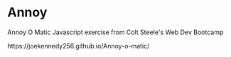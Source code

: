 # Annoy
Annoy O Matic Javascript exercise from Colt Steele's Web Dev Bootcamp
<p>https://joekennedy256.github.io/Annoy-o-matic/</p>
